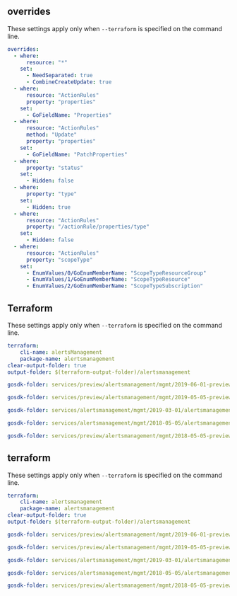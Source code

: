## overrides

These settings apply only when `--terraform` is specified on the command line.
``` yaml $(terraform)
overrides:
  - where:
      resource: "*"
    set:
      - NeedSeparated: true
      - CombineCreateUpdate: true
  - where:
      resource: "ActionRules"
      property: "properties"
    set:
      - GoFieldName: "Properties"
  - where:
      resource: "ActionRules"
      method: "Update"
      property: "properties"
    set:
      - GoFieldName: "PatchProperties"
  - where:
      property: "status"
    set:
      - Hidden: false
  - where:
      property: "type"
    set:
      - Hidden: true
  - where:
      resource: "ActionRules"
      property: "/actionRule/properties/type"
    set:
      - Hidden: false
  - where:
      resource: "ActionRules"
      property: "scopeType"
    set:
      - EnumValues/0/GoEnumMemberName: "ScopeTypeResourceGroup"
      - EnumValues/1/GoEnumMemberName: "ScopeTypeResource"
      - EnumValues/2/GoEnumMemberName: "ScopeTypeSubscription"
```
## Terraform

These settings apply only when `--terraform` is specified on the command line.

``` yaml $(terraform)
terraform:
    cli-name: alertsManagement
    package-name: alertsmanagement
clear-output-folder: true
output-folder: $(terraform-output-folder)/alertsmanagement
```
``` yaml $(tag) == 'package-2019-06-preview' && $(terraform)
gosdk-folder: services/preview/alertsmanagement/mgmt/2019-06-01-preview/alertsmanagement
```

``` yaml $(tag) == 'package-preview-2019-05' && $(terraform)
gosdk-folder: services/preview/alertsmanagement/mgmt/2019-05-05-preview/alertsmanagement
```

``` yaml $(tag) == 'package-2019-03' && $(terraform)
gosdk-folder: services/alertsmanagement/mgmt/2019-03-01/alertsmanagement
```

``` yaml $(tag) == 'package-2018-05' && $(terraform)
gosdk-folder: services/alertsmanagement/mgmt/2018-05-05/alertsmanagement
```

``` yaml $(tag) == 'package-2018-05-preview' && $(terraform)
gosdk-folder: services/preview/alertsmanagement/mgmt/2018-05-05-preview/alertsmanagement
```




## terraform

These settings apply only when `--terraform` is specified on the command line.

``` yaml $(terraform)
terraform:
    cli-name: alertsmanagement
    package-name: alertsmanagement
clear-output-folder: true
output-folder: $(terraform-output-folder)/alertsmanagement
```

``` yaml $(tag) == 'package-2019-06-preview' && $(terraform)
gosdk-folder: services/preview/alertsmanagement/mgmt/2019-06-01-preview/alertsmanagement
```

``` yaml $(tag) == 'package-preview-2019-05' && $(terraform)
gosdk-folder: services/preview/alertsmanagement/mgmt/2019-05-05-preview/alertsmanagement
```

``` yaml $(tag) == 'package-2019-03' && $(terraform)
gosdk-folder: services/alertsmanagement/mgmt/2019-03-01/alertsmanagement
```

``` yaml $(tag) == 'package-2018-05' && $(terraform)
gosdk-folder: services/alertsmanagement/mgmt/2018-05-05/alertsmanagement
```

``` yaml $(tag) == 'package-2018-05-preview' && $(terraform)
gosdk-folder: services/preview/alertsmanagement/mgmt/2018-05-05-preview/alertsmanagement
```
